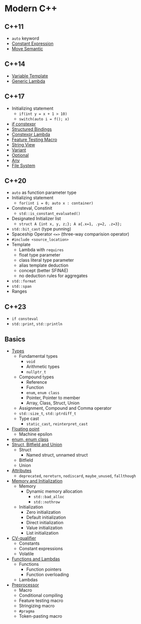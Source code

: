 # Modern C++

## C++11

- `auto` keyword
- [Constant Expression](./src/basics/const.cpp)
- [Move Semantic](./src/oop/ctor-dtor.cpp)

## C++14

- [Variable Template](./src/template/variable.cpp)
- [Generic Lambda](./src/basics/func.cpp)

## C++17

- Initializing statement
  - `if(int y = x + 1 > 10)`
  - `switch(auto i = f(); x)`
- [if constexpr](./src/basics/const-vol.cpp)
- [Structured Bindings](./src/basics/struct-bitfield-union.cpp)
- [Constexpr Lambda](./src/basics/func.cpp)
- [Feature Testing Macro](./src/basics/preproc.cpp)
- [String View](./src/std/string.cpp)
- [Variant](./src/std/variant.cpp)
- [Optional](./src/std/optional-any.cpp)
- [Any](./src/std/optional-any.cpp)
- [File System](./src/std/fs.cpp)

## C++20

- `auto` as function parameter type
- Initializing statement
  - `for(int i = 0; auto x : container)`
- Consteval, Constinit
  - `std::is_constant_evaluated()`
- Designated Initializer list
  - `struct A {int x, y, z;}; A a{.x=1, .y=2, .z=3};`
- `std::bit_cast` (type punning)
- Spaceship Operator `<=>` (three-way comparision operator)
- `#include <source_location>`
- Template
  - Lambda with `requires`
  - float type parameter
  - class literal type parameter
  - alias template deduction
  - concept (better SFINAE)
  - no deduction rules for aggregates
- `std::format`
- `std::span`
- Ranges

## C++23

- `if consteval`
- `std::print`, `std::println`

## Basics

- [Types](./src/basics/types.cpp)
  - Fundamental types
    - `void`
    - Arithmetic types
    - `nullptr_t`
  - Compound types
    - Reference
    - Function
    - `enum`, `enum class`
    - Pointer, Pointer to member
    - Array, Class, Struct, Union
  - Assignment, Compound and Comma operator
  - `std::size_t`, `std::ptrdiff_t`
  - Type cast
    - `static_cast`, `reinterpret_cast`
- [Floating point](./src/basics/float.cpp)
  - Machine epsilon
- [enum, enum class](./src/basics/enums.cpp)
- [Struct, Bitfield and Union](./src/basics/struct-bitfield-union.cpp)
  - Struct
    - Named struct, unnamed struct
  - Bitfield
  - Union
- [Attributes](./src/basics/attributes.cpp)
  - `deprecated`, `noreturn`, `nodiscard`, `maybe_unused`, `fallthough`
- [Memory and Initialization](./src/basics/memory-init.cpp)
  - Memory
    - Dynamic memory allocation
      - `std::bad_alloc`
      - `std::nothrow`
  - Initialization
    - Zero initialization
    - Default initialization
    - Direct initialization
    - Value initialization
    - List initialization
- [CV-qualifier](./src/basics/const-vol.cpp)
  - Constants
  - Constant expressions
  - Volatile
- [Functions and Lambdas](./src/basics/func.cpp)
  - Functions
    - Function pointers
    - Function overloading
  - Lambdas
- [Preprocessor](./src/basics/preproc.cpp)
  - Macro
  - Conditional compiling
  - Feature testing macro
  - Stringizing macro
  - `#pragma`
  - Token-pasting macro
